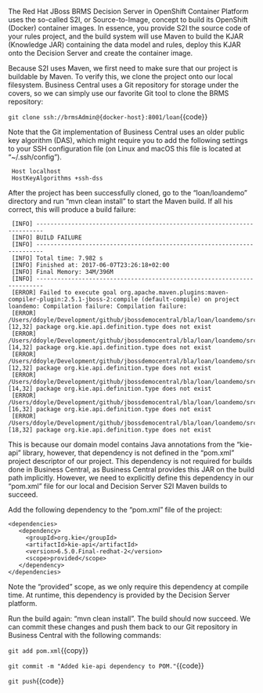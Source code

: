 The Red Hat JBoss BRMS Decision Server in OpenShift Container Platform uses the so-called S2I, or Source-to-Image, concept to build its OpenShift (Docker) container images. In essence, you provide S2I the source code of your rules project, and the build system will use Maven to build the KJAR (Knowledge JAR) containing the data model and rules, deploy this KJAR onto the Decision Server and create the container image.

Because S2I uses Maven, we first need to make sure that our project is buildable by Maven. To verify this, we clone the project onto our local filesystem. Business Central uses a Git repository for storage under the covers, so we can simply use our favorite Git tool to clone the BRMS repository:

`git clone ssh://brmsAdmin@{docker-host}:8001/loan`{{code}}

Note that the Git implementation of Business Central uses an older public key algorithm (DAS), which might require you to add the following settings to your SSH configuration file (on Linux and macOS this file is located at “~/.ssh/config”).

```
 Host localhost
 HostKeyAlgorithms +ssh-dss
 ```

After the project has been successfully cloned, go to the “loan/loandemo” directory and run “mvn clean install” to start the Maven build. If all his correct, this will produce a build failure:

```
 [INFO] ------------------------------------------------------------------------
 [INFO] BUILD FAILURE
 [INFO] ------------------------------------------------------------------------
 [INFO] Total time: 7.982 s
 [INFO] Finished at: 2017-06-07T23:26:18+02:00
 [INFO] Final Memory: 34M/396M
 [INFO] ------------------------------------------------------------------------
 [ERROR] Failed to execute goal org.apache.maven.plugins:maven-compiler-plugin:2.5.1-jboss-2:compile (default-compile) on project loandemo: Compilation failure: Compilation failure:
 [ERROR] /Users/ddoyle/Development/github/jbossdemocentral/bla/loan/loandemo/src/main/java/com/redhat/demos/loandemo/Applicant.java:[12,32] package org.kie.api.definition.type does not exist
 [ERROR] /Users/ddoyle/Development/github/jbossdemocentral/bla/loan/loandemo/src/main/java/com/redhat/demos/loandemo/Applicant.java:[14,32] package org.kie.api.definition.type does not exist
 [ERROR] /Users/ddoyle/Development/github/jbossdemocentral/bla/loan/loandemo/src/main/java/com/redhat/demos/loandemo/Loan.java:[12,32] package org.kie.api.definition.type does not exist
 [ERROR] /Users/ddoyle/Development/github/jbossdemocentral/bla/loan/loandemo/src/main/java/com/redhat/demos/loandemo/Loan.java:[14,32] package org.kie.api.definition.type does not exist
 [ERROR] /Users/ddoyle/Development/github/jbossdemocentral/bla/loan/loandemo/src/main/java/com/redhat/demos/loandemo/Loan.java:[16,32] package org.kie.api.definition.type does not exist
 [ERROR] /Users/ddoyle/Development/github/jbossdemocentral/bla/loan/loandemo/src/main/java/com/redhat/demos/loandemo/Loan.java:[18,32] package org.kie.api.definition.type does not exist
```


This is because our domain model contains Java annotations from the “kie-api” library, however, that dependency is not defined in the “pom.xml” project descriptor of our project. This dependency is not required for builds done in Business Central, as Business Central provides this JAR on the build path implicitly. However, we need to explicitly define this dependency in our “pom.xml” file for our local and Decision Server S2I Maven builds to succeed.

Add the following dependency to the “pom.xml” file of the project:

```
<dependencies>
   <dependency>
     <groupId>org.kie</groupId>
     <artifactId>kie-api</artifactId>
     <version>6.5.0.Final-redhat-2</version>
     <scope>provided</scope>
   </dependency>
</dependencies>
```

Note the “provided” scope, as we only require this dependency at compile time. At runtime, this dependency is provided by the Decision Server platform.

Run the build again: “mvn clean install”. The build should now succeed. We can commit these changes and push them back to our Git repository in Business Central with the following commands:

`git add pom.xml`{{copy}}

`git commit -m "Added kie-api dependency to POM."`{{code}}

`git push`{{code}}
